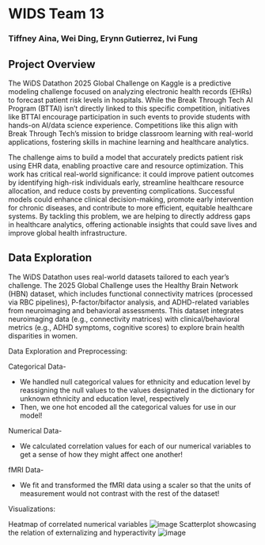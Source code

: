 # WIDS Team 13
### Tiffney Aina, Wei Ding, Erynn Gutierrez, Ivi Fung

## Project Overview
The WiDS Datathon 2025 Global Challenge on Kaggle is a predictive modeling challenge focused on analyzing electronic health records (EHRs) to forecast patient risk levels in hospitals. While the Break Through Tech AI Program (BTTAI) isn’t directly linked to this specific competition, initiatives like BTTAI  encourage participation in such events to provide students with hands-on AI/data science experience. Competitions like this align with Break Through Tech’s mission to bridge classroom learning with real-world applications, fostering skills in machine learning and healthcare analytics.

The challenge aims to build a model that accurately predicts patient risk using EHR data, enabling proactive care and resource optimization. This work has critical real-world significance: it could improve patient outcomes by identifying high-risk individuals early, streamline healthcare resource allocation, and reduce costs by preventing complications. Successful models could enhance clinical decision-making, promote early intervention for chronic diseases, and contribute to more efficient, equitable healthcare systems. By tackling this problem, we are helping to directly address gaps in healthcare analytics, offering actionable insights that could save lives and improve global health infrastructure.

## Data Exploration

The WiDS Datathon uses real-world datasets tailored to each year’s challenge. The 2025 Global Challenge uses the Healthy Brain Network (HBN) dataset, which includes functional connectivity matrices (processed via RBC pipelines), P-factor/bifactor analysis, and ADHD-related variables from neuroimaging and behavioral assessments. This dataset integrates neuroimaging data (e.g., connectivity matrices) with clinical/behavioral metrics (e.g., ADHD symptoms, cognitive scores) to explore brain health disparities in women.

Data Exploration and Preprocessing:

Categorical Data-
- We handled null categorical values for ethnicity and education level by reassigning the null values to the values designated in the dictionary for unknown ethnicity and education level, respectively
- Then, we one hot encoded all the categorical values for use in our model!

Numerical Data-
- We calculated correlation values for each of our numerical variables to get a sense of how they might affect one another!

fMRI Data-
- We fit and transformed the fMRI data using a scaler so that the units of measurement would not contrast with the rest of the dataset!

Visualizations:

Heatmap of correlated numerical variables
![image](https://github.com/user-attachments/assets/4fc6a9dd-e43c-41b7-8da3-1cf248686045)
Scatterplot showcasing the relation of externalizing and hyperactivity
![image](https://github.com/user-attachments/assets/5e9bfdd3-0b18-449a-99a0-f27114916c82)

